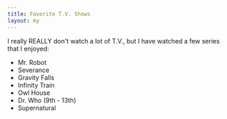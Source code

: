 ```yaml
---
title: Favorite T.V. Shows
layout: my
---
```

I really REALLY don't watch a lot of T.V., but I have watched a few series that I enjoyed:
- Mr. Robot
- Severance
- Gravity Falls
- Infinity Train
- Owl House
- Dr. Who (9th - 13th)
- Supernatural
